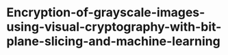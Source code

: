 # Encryption-of-grayscale-images-using-visual-cryptography-with-bit-plane-slicing-and-machine-learning